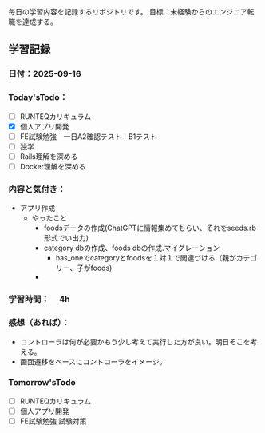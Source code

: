 毎日の学習内容を記録するリポジトリです。
目標：未経験からのエンジニア転職を達成する。

## 学習記録
### 日付：2025-09-16
### Today'sTodo：
- [ ] RUNTEQカリキュラム　　
- [x] 個人アプリ開発
- [ ] FE試験勉強　一日A2確認テスト＋B1テスト
- [ ] 独学
- [ ] Rails理解を深める
- [ ] Docker理解を深める　
### 内容と気付き：
- アプリ作成
    - やったこと
        - foodsデータの作成(ChatGPTに情報集めてもらい、それをseeds.rb形式でい出力)
        - category dbの作成、foods dbの作成.マイグレーション
            - has_oneでcategoryとfoodsを１対１で関連づける（親がカテゴリー、子がfoods)
        - 
### 学習時間：　  4h
### 感想（あれば）：
- コントローラは何が必要かもう少し考えて実行した方が良い。明日そこを考える。
- 画面遷移をベースにコントローラをイメージ。
### Tomorrow'sTodo
- [ ] RUNTEQカリキュラム
- [ ] 個人アプリ開発
- [ ] FE試験勉強 試験対策